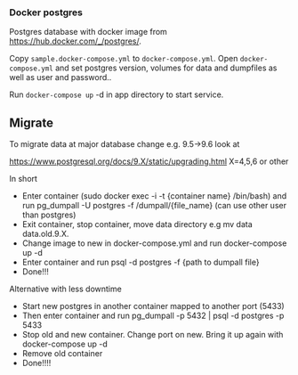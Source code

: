 ### Docker postgres

Postgres database with docker image from https://hub.docker.com/_/postgres/.

Copy `sample.docker-compose.yml` to `docker-compose.yml`. 
Open `docker-compose.yml` and set postgres version, volumes for data and
dumpfiles as well as user and password.. 

Run `docker-compose up` -d in app directory to start service.

## Migrate
To migrate data at major database change e.g. 9.5->9.6 look at

https://www.postgresql.org/docs/9.X/static/upgrading.html X=4,5,6 or other

In short
* Enter container (sudo docker exec -i -t {container name} /bin/bash) and run pg_dumpall -U postgres -f /dumpall/{file_name} (can use other user than postgres)
* Exit container, stop container, move data directory e.g mv data data.old.9.X.
* Change image to new in docker-compose.yml and run docker-compose up -d
* Enter container and run psql -d postgres -f {path to dumpall file}
* Done!!!

Alternative with less downtime
* Start new postgres in another container mapped to another port (5433)
* Then enter container and run pg_dumpall -p 5432 | psql -d postgres -p 5433
* Stop old and new container. Change port on new. Bring it up again with docker-compose up -d
* Remove old container
* Done!!!!
